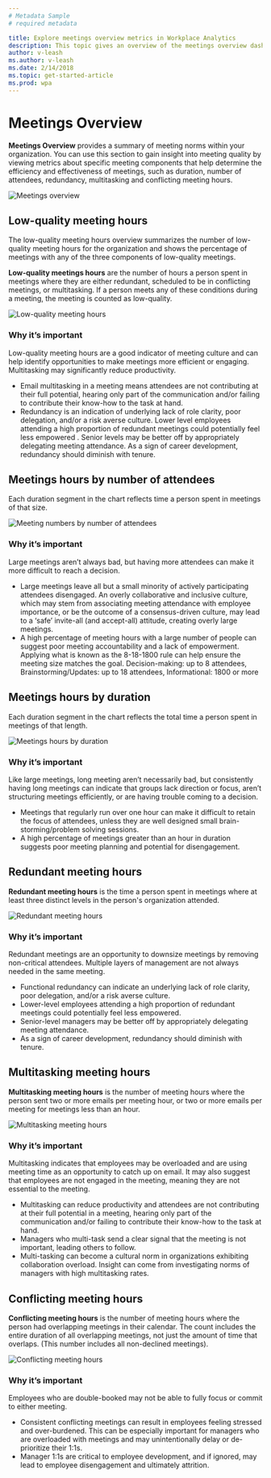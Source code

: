 ```yaml
---
# Metadata Sample
# required metadata

title: Explore meetings overview metrics in Workplace Analytics
description: This topic gives an overview of the meetings overview dashboards in Workplace Analytics.
author: v-leash
ms.author: v-leash
ms.date: 2/14/2018
ms.topic: get-started-article
ms.prod: wpa
---
```

# Meetings Overview
**Meetings Overview** provides a summary of meeting norms within your organization. You can use this section to gain insight into meeting quality by viewing metrics about specific meeting components that help determine the efficiency and effectiveness of meetings, such as duration, number of attendees, redundancy, multitasking and conflicting meeting hours.

![Meetings overview](../images/WpA/Use/Meetings-overview-explore-metrics.png)

## Low-quality meeting hours
The low-quality meeting hours overview summarizes the number of low-quality meeting hours for the organization and shows the percentage of meetings with any of the three components of low-quality meetings.

**Low-quality meetings hours** are the number of hours a person spent in meetings where they are either redundant, scheduled to be in conflicting meetings, or multitasking. If a person meets any of these conditions during a meeting, the meeting is counted as low-quality.

![Low-quality meeting hours](../images/WpA/Use/low-quality-meeting-hours-explore-metrics.png)

### Why it’s important
Low-quality meeting hours are a good indicator of meeting culture and can help identify opportunities to make meetings more efficient or engaging. Multitasking may significantly reduce productivity.
* Email multitasking in a meeting means attendees are not contributing at their full potential, hearing only part of the communication and/or failing to contribute their know-how to the task at hand.
* Redundancy is an indication of underlying lack of role clarity, poor delegation, and/or a risk averse culture. Lower level employees attending a high proportion of redundant meetings could potentially feel less empowered . Senior levels may be better off by appropriately delegating meeting attendance. As a sign of career development, redundancy should diminish with tenure.

## Meetings hours by number of attendees
Each duration segment in the chart reflects time a person spent in meetings of that size.

![Meeting numbers by number of attendees](../images/WpA/Use/meeting-hours-by-attendees-explore-metrics.png)

### Why it’s important
Large meetings aren’t always bad, but having more attendees can make it more difficult to reach a decision.
* Large meetings leave all but a small minority of actively participating attendees disengaged. An overly collaborative and inclusive culture, which may stem from associating meeting attendance with employee importance, or be the outcome of a consensus-driven culture, may lead to a ‘safe’ invite-all (and accept-all) attitude, creating overly large meetings.
* A high percentage of meeting hours with a large number of people can suggest poor meeting accountability and a lack of empowerment. Applying what is known as the 8-18-1800 rule can help ensure the meeting size matches the goal. Decision-making: up to 8 attendees, Brainstorming/Updates: up to 18 attendees, Informational: 1800 or more

## Meetings hours by duration
Each duration segment in the chart reflects the total time a person spent in meetings of that length.

![Meetings hours by duration](../images//WpA/Use/meeting-hours-by-duration-explore-data.png
)

### Why it’s important
Like large meetings, long meeting aren’t necessarily bad, but consistently having long meetings can indicate that groups lack direction or focus, aren’t structuring meetings efficiently, or are having trouble coming to a decision.
* Meetings that regularly run over one hour can make it difficult to retain the focus of attendees, unless they are well designed small brain-storming/problem solving sessions.
* A high percentage of meetings greater than an hour in duration suggests poor meeting planning and potential for disengagement.

## Redundant meeting hours
**Redundant meeting hours** is the time a person spent in meetings where at least three distinct levels in the person's organization attended.

![Redundant meeting hours](../images/WpA/Use/redundant-meeting-hours-explore.png)

### Why it’s important
Redundant meetings are an opportunity to downsize meetings by removing non-critical attendees. Multiple layers of management are not always needed in the same meeting.
* Functional redundancy can indicate an underlying lack of role clarity, poor delegation, and/or a risk averse culture.
* Lower-level employees attending a high proportion of redundant meetings could potentially feel less empowered.
* Senior-level managers may be better off by appropriately delegating meeting attendance.
* As a sign of career development, redundancy should diminish with tenure.

## Multitasking meeting hours
**Multitasking meeting hours** is the number of meeting hours where the person sent two or more emails per meeting hour, or two or more emails per meeting for meetings less than an hour.

![Multitasking meeting hours](../images/WpA/Use/multitasking-meeting-hours-explore.png)

### Why it’s important
Multitasking indicates that employees may be overloaded and are using meeting time as an opportunity to catch up on email. It may also suggest that employees are not engaged in the meeting, meaning they are not essential to the meeting.
* Multitasking can reduce productivity and attendees are not contributing at their full potential in a meeting, hearing only part of the communication and/or failing to contribute their know-how to the task at hand.
* Managers who multi-task send a clear signal that the meeting is not important, leading others to follow.
* Multi-tasking can become a cultural norm in organizations exhibiting collaboration overload. Insight can come from investigating norms of managers with high multitasking rates.

## Conflicting meeting hours
**Conflicting meeting hours** is the number of meeting hours where the person had overlapping meetings in their calendar. The count includes the entire duration of all overlapping meetings, not just the amount of time that overlaps. (This number includes all non-declined meetings).

![Conflicting meeting hours](../images/WpA/Use/conflicting-meeting-hours-explore.png)

### Why it’s important
Employees who are double-booked may not be able to fully focus or commit to either meeting.
* Consistent conflicting meetings can result in employees feeling stressed and over-burdened. This can be especially important for managers who are overloaded with meetings and may unintentionally delay or de-prioritize their 1:1s.
* Manager 1:1s are critical to employee development, and if ignored, may lead to employee disengagement and ultimately attrition.
